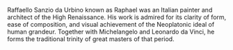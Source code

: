 Raffaello Sanzio da Urbino known as Raphael was an Italian painter and architect of the High Renaissance. His work is admired for its clarity of form, ease of composition, and visual achievement of the Neoplatonic ideal of human grandeur. Together with Michelangelo and Leonardo da Vinci, he forms the traditional trinity of great masters of that period.
